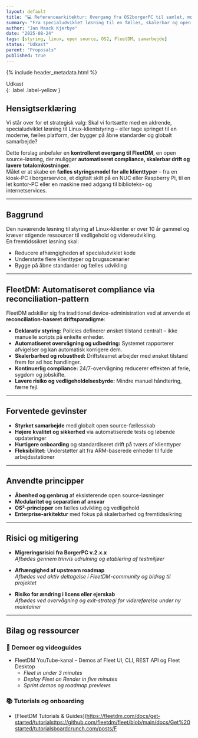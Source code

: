 ```yaml
---
layout: default
title: "💻 Referencearkitektur: Overgang fra OS2borgerPC til samlet, moderne klientstyring"
summary: "Fra specialudviklet løsning til en fælles, skalerbar og open source-baseret platform, der understøtter alt fra kiosk-PC’er til kontorarbejdspladser – med højere sikkerhed, lavere vedligehold og stærkere samarbejde."
author: "Jan Maack Kjerbye"
date: "2025-08-24"
tags: [styring, linux, open source, OS2, FleetDM, samarbejde]
status: "Udkast"
parent: "Proposals"
published: true
---
```


{% include header_metadata.html %}

Udkast  
{: .label .label-yellow }

## Hensigtserklæring

Vi står over for et strategisk valg: Skal vi fortsætte med en aldrende, specialudviklet løsning til Linux-klientstyring – eller tage springet til en moderne, fælles platform, der bygger på åbne standarder og globalt samarbejde?

Dette forslag anbefaler en **kontrolleret overgang til FleetDM**, en open source-løsning, der muliggør **automatiseret compliance, skalerbar drift og lavere totalomkostninger**.  
Målet er at skabe en **fælles styringsmodel for alle klienttyper** – fra en kiosk-PC i borgerservice, et digitalt skilt på en NUC eller Raspberry Pi, til en let kontor-PC eller en maskine med adgang til biblioteks- og internetservices.

---

## Baggrund

Den nuværende løsning til styring af Linux-klienter er over 10 år gammel og kræver stigende ressourcer til vedligehold og videreudvikling.  
En fremtidssikret løsning skal:

- Reducere afhængigheden af specialudviklet kode
- Understøtte flere klienttyper og brugsscenarier
- Bygge på åbne standarder og fælles udvikling

---

## FleetDM: Automatiseret compliance via reconciliation-pattern

FleetDM adskiller sig fra traditionel device-administration ved at anvende et **reconciliation-baseret driftsparadigme**:

- **Deklarativ styring:** Policies definerer ønsket tilstand centralt – ikke manuelle scripts på enkelte enheder.
- **Automatiseret overvågning og udbedring:** Systemet rapporterer afvigelser og kan automatisk korrigere dem.
- **Skalerbarhed og robusthed:** Driftsteamet arbejder med ønsket tilstand frem for ad hoc handlinger.
- **Kontinuerlig compliance:** 24/7-overvågning reducerer effekten af ferie, sygdom og jobskifte.
- **Lavere risiko og vedligeholdelsesbyrde:** Mindre manuel håndtering, færre fejl.

---

## Forventede gevinster

- **Styrket samarbejde** med globalt open source-fællesskab
- **Højere kvalitet og sikkerhed** via automatiserede tests og løbende opdateringer
- **Hurtigere onboarding** og standardiseret drift på tværs af klienttyper
- **Fleksibilitet:** Understøtter alt fra ARM-baserede enheder til fulde arbejdsstationer

---

## Anvendte principper

- **Åbenhed og genbrug** af eksisterende open source-løsninger
- **Modularitet og separation af ansvar**
- **OS²-principper** om fælles udvikling og vedligehold
- **Enterprise-arkitektur** med fokus på skalerbarhed og fremtidssikring

---

## Risici og mitigering

- **Migreringsrisici fra BorgerPC v.2.x.x**  
  _Afbødes gennem trinvis udrulning og etablering af testmiljøer_

- **Afhængighed af upstream roadmap**  
  _Afbødes ved aktiv deltagelse i FleetDM-community og bidrag til projektet_

- **Risiko for ændring i licens eller ejerskab**  
  _Afbødes ved overvågning og exit-strategi for videreførelse under ny maintainer_

---

## Bilag og ressourcer

### 🎥 Demoer og videoguides
- FleetDM YouTube-kanal – Demos af Fleet UI, CLI, REST API og Fleet Desktop  
  - *Fleet in under 3 minutes*  
  - *Deploy Fleet on Render in five minutes*  
  - *Sprint demos og roadmap previews*

### 📚 Tutorials og onboarding
- [FleetDM Tutorials & Guides](https://fleetdm.com/docs/get-started/tutorialsttps://github.com/fleetdm/fleet/blob/main/docs/Get%20started/tutorialsboardcrunch.com/posts/F
